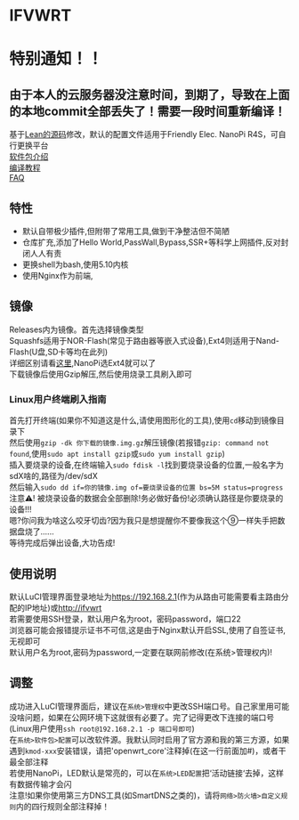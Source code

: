 # IFVWRT
# 特别通知！！
## 由于本人的云服务器没注意时间，到期了，导致在上面的本地commit全部丢失了！需要一段时间重新编译！
基于[Lean的源码](https://github.com/coolsnowwolf/lede)修改，默认的配置文件适用于Friendly Elec. NanoPi R4S，可自行更换平台  
[软件包介绍](README_IPK.md)  
[编译教程](README_BUILD.md)  
[FAQ](README_FAQ.md)
## 特性
* 默认自带极少插件,但附带了常用工具,做到干净整洁但不简陋  
* 仓库扩充,添加了Hello World,PassWall,Bypass,SSR+等科学上网插件,反对封闭人人有责  
* 更换shell为bash,使用5.10内核  
* 使用Nginx作为前端,  
## 镜像
Releases内为镜像。首先选择镜像类型  
Squashfs适用于NOR-Flash(常见于路由器等嵌入式设备),Ext4则适用于Nand-Flash(U盘,SD卡等均在此列)  
详细区别请看[这里](https://forum.openwrt.org/t/ext4-vs-squashfs/25187),NanoPi选Ext4就可以了  
下载镜像后使用Gzip解压,然后使用烧录工具刷入即可  
### Linux用户终端刷入指南  
首先打开终端(如果你不知道这是什么,请使用图形化的工具),使用`cd`移动到镜像目录下  
然后使用`gzip -dk 你下载的镜像.img.gz`解压镜像(若报错`gzip: command not found`,使用`sudo apt install gzip`或`sudo yum install gzip`)  
插入要烧录的设备,在终端输入`sudo fdisk -l`找到要烧录设备的位置,一般名字为sdX啥的,路径为/dev/sdX  
然后输入`sudo dd if=你的镜像.img of=要烧录设备的位置 bs=5M status=progress`  
注意⚠️! 被烧录设备的数据会全部删除!务必做好备份!必须确认路径是你要烧录的设备!!!  
嗯?你问我为啥这么咬牙切齿?因为我只是想提醒你不要像我这个⑨一样失手把数据盘烧了......  
等待完成后弹出设备,大功告成!  
## 使用说明
默认LuCI管理界面登录地址为<https://192.168.2.1>(作为从路由可能需要看主路由分配的IP地址)或<http://ifvwrt>  
若需要使用SSH登录，默认用户名为root，密码password，端口22  
浏览器可能会报错提示证书不可信,这是由于Nginx默认开启SSL,使用了自签证书,无视即可  
默认用户名为root,密码为password,一定要在联网前修改(在系统>管理权内)!  
## 调整
成功进入LuCI管理界面后，建议在`系统>管理权`中更改SSH端口号。自己家里用可能没啥问题，如果在公网环境下这就很有必要了。完了记得更改下连接的端口号(Linux用户使用`ssh root@192.168.2.1 -p 端口号即可`)  
在`系统>软件包>配置`可以改软件源。我默认同时启用了官方源和我的第三方源，如果遇到`kmod-xxx`安装错误，请把'openwrt_core'注释掉(在这一行前面加#)，或者干最全部注释  
若使用NanoPi，LED默认是常亮的，可以在`系统>LED配置`把‘活动链接‘去掉，这样有数据传输才会闪  
注意!如果你使用第三方DNS工具(如SmartDNS之类的)，请将`网络>防火墙>自定义规则`内的四行规则全部注释掉！  

